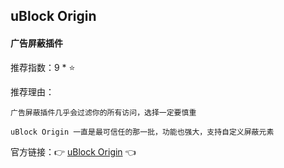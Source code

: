 ## uBlock Origin

#### 广告屏蔽插件

推荐指数：9 * ⭐

推荐理由：

    广告屏蔽插件几乎会过滤你的所有访问，选择一定要慎重

    uBlock Origin 一直是最可信任的那一批，功能也强大，支持自定义屏蔽元素

官方链接：👉 [uBlock Origin](
https://chrome.google.com/webstore/detail/ublock-origin/cjpalhdlnbpafiamejdnhcphjbkeiagm
) 👈












